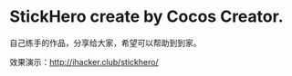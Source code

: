# StickHero create by Cocos Creator.

自己练手的作品，分享给大家，希望可以帮助到到家。

效果演示：http://ihacker.club/stickhero/
